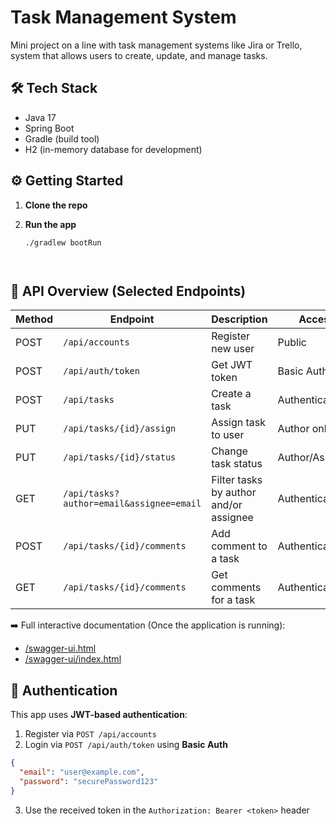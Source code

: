 # Task Management System

Mini project on a line with task management systems like Jira or Trello,
system that allows users to create, update, and manage tasks.

## 🛠 Tech Stack

- Java 17
- Spring Boot
- Gradle (build tool)
- H2 (in-memory database for development)


## ⚙️ Getting Started

1. **Clone the repo**

2. **Run the app**
   ```bash
   ./gradlew bootRun




## 🧪 API Overview (Selected Endpoints)

| Method | Endpoint                                 | Description                             | Access           |
|--------|------------------------------------------|-----------------------------------------|------------------|
| POST   | `/api/accounts`                          | Register new user                       | Public           |
| POST   | `/api/auth/token`                        | Get JWT token                           | Basic Auth       |
| POST   | `/api/tasks`                             | Create a task                           | Authenticated    |
| PUT    | `/api/tasks/{id}/assign`                 | Assign task to user                     | Author only      |
| PUT    | `/api/tasks/{id}/status`                 | Change task status                      | Author/Assignee  |
| GET    | `/api/tasks?author=email&assignee=email`| Filter tasks by author and/or assignee  | Authenticated    |
| POST   | `/api/tasks/{id}/comments`               | Add comment to a task                   | Authenticated    |
| GET    | `/api/tasks/{id}/comments`               | Get comments for a task                 | Authenticated    |

➡️ Full interactive documentation (Once the application is running):
- [/swagger-ui.html](http://localhost:8080/swagger-ui.html)
- [/swagger-ui/index.html](http://localhost:8080/swagger-ui/index.html)



## 🔐 Authentication

This app uses **JWT-based authentication**:

1. Register via `POST /api/accounts`
2. Login via `POST /api/auth/token` using **Basic Auth**
```json
{
  "email": "user@example.com",
  "password": "securePassword123"
}
```

3. Use the received token in the `Authorization: Bearer <token>` header



